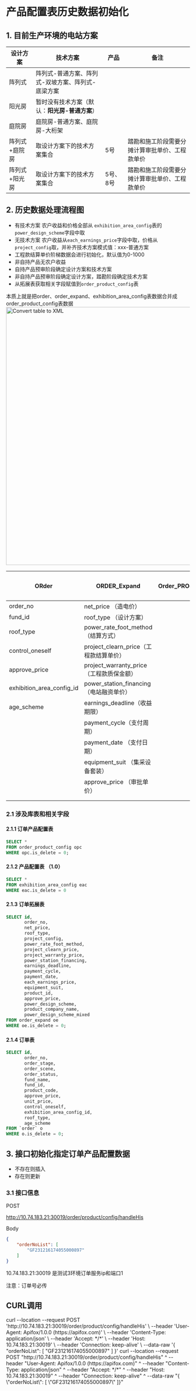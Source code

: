 # 产品配置表历史数据初始化

## 1. 目前生产环境的电站方案

| 设计方案      | 技术方案                                          | 产品     | 备注                                           |
| ------------- | ------------------------------------------------- | -------- | ---------------------------------------------- |
| 阵列式        | 阵列式-普通方案、阵列式-双坡方案、阵列式-底梁方案 |          |                                                |
| 阳光房        | 暂时没有技术方案（默认：**阳光房-普通方案**）     |          |                                                |
| 庭院房        | 庭院房-普通方案、庭院房-大桁架                    |          |                                                |
| 阵列式+庭院房 | 取设计方案下的技术方案集合                        | 5号      | 踏勘和施工阶段需要分摊计算审批单价、工程款单价 |
| 阵列式+阳光房 | 取设计方案下的技术方案集合                        | 5号、8号 | 踏勘和施工阶段需要分摊计算审批单价、工程款单价 |

## 2. 历史数据处理流程图



- 有技术方案 农户收益和价格全部从 `exhibition_area_config`表的`power_design_scheme`字段中取
- 无技术方案 农户收益从`each_earnings_price`字段中取，价格从`project_config`取，并补齐技术方案模式值：xxx-普通方案
- 工程款结算单价阶梯数据会进行初始化，默认值为0-1000
- 非自持产品无农户收益
- 自持产品预审阶段确定设计方案和技术方案
- 非自持产品预审阶段确定设计方案，踏勘阶段确定技术方案
- 从拓展表获取相关字段赋值到`order_product_config`表

<note>
本质上就是把order、order_expand、exhibition_area_config表数据合并成order_product_config表数据
</note>



<img src="order_product_config_his_convert.png" alt="Convert table to XML" width="706" border-effect="line"/>





| ORder                     | ORDER_Expand                              | Order_PROduct_COnfig | 优先级 | 备注 |
| ------------------------- | ----------------------------------------- | -------------------- | ------ | ---- |
| order_no                  | net_price  （造电价）                     |                      |        |      |
| fund_id                   | roof_type （设计方案）                    |                      |        |      |
| roof_type                 | power_rate_foot_method（结算方式）        |                      |        |      |
| control_oneself           | project_clearn_price（工程款结算单价）    |                      |        |      |
| approve_price             | project_warranty_price （工程款质保金额） |                      |        |      |
| exhibition_area_config_id | power_station_financing（电站融资单价）   |                      |        |      |
| age_scheme                | earnings_deadline（收益期限）             |                      |        |      |
|                           | payment_cycle（支付周期）                 |                      |        |      |
|                           | payment_date （支付日期）                 |                      |        |      |
|                           | equipment_suit （集采设备套装）           |                      |        |      |
|                           | approve_price （审批单价）                |                      |        |      |
|                           |                                           |                      |        |      |
|                           |                                           |                      |        |      |





### 2.1 涉及库表和相关字段

#### 2.1.1 **订单产品配置表**

```sql
SELECT *
FROM order_product_config opc
WHERE opc.is_delete = 0;
```

#### 2.1.2 **产品配置表** （1.0）

```sql
SELECT *
FROM exhibition_area_config eac
WHERE eac.is_delete = 0
```

#### 2.1.3 **订单拓展表**

```sql
SELECT id,
       order_no,
       net_price,
       roof_type,
       project_config,
       power_rate_foot_method,
       project_clearn_price,
       project_warranty_price,
       power_station_financing,
       earnings_deadline,
       payment_cycle,
       payment_date,
       each_earnings_price,
       equipment_suit,
       product_id,
       approve_price,
       power_design_scheme,
       product_company_name,
       power_design_scheme_mixed
FROM order_expand oe
WHERE oe.is_delete = 0;
```

#### 2.1.4 订单表

```sql
SELECT id,
       order_no,
       order_stage,
       order_scene,
       order_status,
       fund_name,
       fund_id,
       product_code,
       approve_price,
       unit_price,
       control_oneself,
       exhibition_area_config_id,
       roof_type,
       age_scheme
FROM `order` o
WHERE o.is_delete = 0;
```



## 3. 接口初始化指定订单产品配置数据

- 不存在则插入
- 存在则更新


### 3.1 接口信息

POST

http://10.74.183.21:30019/order/product/config/handleHis

Body

```json
{
    "orderNoList": [
        "GF231216174055000897"
    ]
}
```
<note>
10.74.183.21:30019 是测试3环境订单服务ip和端口1
<p>注意：订单号必传</p>
</note>




## CURL调用

<tabs>
    <tab title="linux">
        <code-block lang="plain text">
curl --location --request POST 'http://10.74.183.21:30019/order/product/config/handleHis' \
--header 'User-Agent: Apifox/1.0.0 (https://apifox.com)' \
--header 'Content-Type: application/json' \
--header 'Accept: */*' \
--header 'Host: 10.74.183.21:30019' \
--header 'Connection: keep-alive' \
--data-raw '{
    "orderNoList": [
        "GF231216174055000897"
    ]
}'
        </code-block>
    </tab>
    <tab title="windows">
        <code-block lang="xml">
      curl --location --request POST "http://10.74.183.21:30019/order/product/config/handleHis" ^
--header "User-Agent: Apifox/1.0.0 (https://apifox.com)" ^
--header "Content-Type: application/json" ^
--header "Accept: */*" ^
--header "Host: 10.74.183.21:30019" ^
--header "Connection: keep-alive" ^
--data-raw "{    \"orderNoList\": [        \"GF231216174055000897\"    ]}"
    </code-block>
    </tab>
</tabs>
